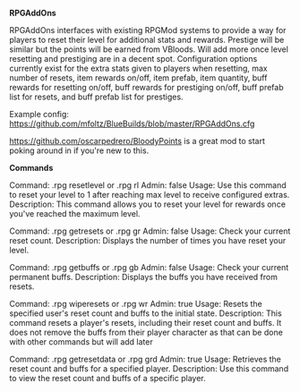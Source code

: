 **RPGAddOns**

RPGAddOns interfaces with existing RPGMod systems to provide a way for players to reset their level for additional stats and rewards. Prestige will be similar but the points will be earned from VBloods. Will add more once level resetting and prestiging are in a decent spot. Configuration options currently exist for the extra stats given to players when resetting, max number of resets, item rewards on/off, item prefab, item quantity, buff rewards for resetting on/off, buff rewards for prestiging on/off, buff prefab list for resets, and buff prefab list for prestiges.

Example config: https://github.com/mfoltz/BlueBuilds/blob/master/RPGAddOns.cfg

https://github.com/oscarpedrero/BloodyPoints is a great mod to start poking around in if you're new to this.

**Commands**

Command: .rpg resetlevel or .rpg rl
Admin: false
Usage: Use this command to reset your level to 1 after reaching max level to receive configured extras.
Description: This command allows you to reset your level for rewards once you've reached the maximum level.

Command: .rpg getresets or .rpg gr
Admin: false
Usage: Check your current reset count.
Description: Displays the number of times you have reset your level.

Command: .rpg getbuffs or .rpg gb
Admin: false
Usage: Check your current permanent buffs.
Description: Displays the buffs you have received from resets.

Command: .rpg wiperesets or .rpg wr <PlayerName>
Admin: true
Usage: Resets the specified user's reset count and buffs to the initial state.
Description: This command resets a player's resets, including their reset count and buffs. It does not remove the buffs from their player character as that can be done with other commands but will add later

Command: .rpg getresetdata or .rpg grd <PlayerName>
Admin: true
Usage: Retrieves the reset count and buffs for a specified player.
Description: Use this command to view the reset count and buffs of a specific player.
